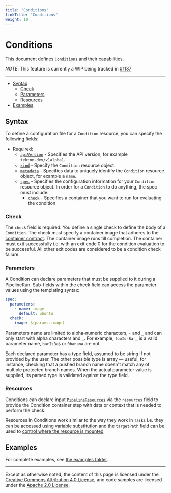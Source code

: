 ```yaml
---
title: "Conditions"
linkTitle: "Conditions"
weight: 10
---
```


# Conditions

This document defines `Conditions` and their capabilities.

*NOTE*: This feature is currently a WIP being tracked in [#1137](https://github.com/tektoncd/pipeline/issues/1137)

---

- [Syntax](#syntax)
  - [Check](#check)
  - [Parameters](#parameters)
  - [Resources](#resources)
- [Examples](#examples)

## Syntax

To define a configuration file for a `Condition` resource, you can specify the
following fields:

- Required:
  - [`apiVersion`][kubernetes-overview] - Specifies the API version, for example
    `tekton.dev/v1alpha1`.
  - [`kind`][kubernetes-overview] - Specify the `Condition` resource object.
  - [`metadata`][kubernetes-overview] - Specifies data to uniquely identify the
    `Condition` resource object, for example a `name`.
  - [`spec`][kubernetes-overview] - Specifies the configuration information for
    your `Condition` resource object. In order for a `Condition` to do anything,
    the spec must include:
    - [`check`](#check) - Specifies a container that you want to run for evaluating the condition 

[kubernetes-overview]:
  https://kubernetes.io/docs/concepts/overview/working-with-objects/kubernetes-objects/#required-fields

### Check

The `check` field is required. You define a single check to define the body of a `Condition`. The 
check must specify a container image that adheres to the [container contract](./container-contract.md). 
The container image runs till completion. The container must exit successfully i.e. with an exit code 0 
for the condition evaluation to be successful. All other exit codes are considered to be a condition check
failure.

### Parameters

A Condition can declare parameters that must be supplied to it during a PipelineRun. Sub-fields
within the check field can access the parameter values using the templating syntax:

```yaml
spec:
  parameters:
    - name: image
      default: ubuntu
  check:
    image: $(params.image)
```

Parameters name are limited to alpha-numeric characters, `-` and `_` and can
only start with alpha characters and `_`. For example, `fooIs-Bar_` is a valid
parameter name, `barIsBa$` or `0banana` are not.
 
Each declared parameter has a type field, assumed to be string if not provided by the user. 
The other possible type is array — useful, for instance, checking that a pushed branch name doesn't match any of 
multiple protected branch names. When the actual parameter value is supplied, its parsed type 
is validated against the type field.

### Resources

Conditions can declare input [`PipelineResources`](resources.md)  via the `resources` field to 
provide the Condition container step with data or context that is needed to perform the check.

Resources in Conditions work similar to the way they work in `Tasks` i.e. they can be accessed using
[variable substitution](./resources.md#variable-substitution) and the `targetPath` field can be used
to [control where the resource is mounted](./resources.md#controlling-where-resources-are-mounted)

## Examples

For complete examples, see
[the examples folder](https://github.com/tektoncd/pipeline/tree/master/examples).

---

Except as otherwise noted, the content of this page is licensed under the
[Creative Commons Attribution 4.0 License](https://creativecommons.org/licenses/by/4.0/),
and code samples are licensed under the
[Apache 2.0 License](https://www.apache.org/licenses/LICENSE-2.0).
